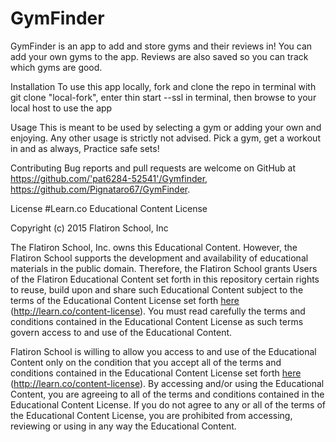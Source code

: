 # GymFinder

GymFinder is an app to add and store gyms and their reviews in! You can add your own gyms to the app. 
Reviews are also saved so you can track which gyms are good.

Installation
To use this app locally, fork and clone the repo in terminal with git clone "local-fork", enter thin start --ssl in terminal, then browse to your local host to use the app

Usage
This is meant to be used by selecting a gym or adding your own and enjoying. Any other usage is strictly not advised. Pick a gym, get a workout in and as always, Practice safe sets!

Contributing
Bug reports and pull requests are welcome on GitHub at https://github.com/'pat6284-52541'/Gymfinder, https://github.com/Pignataro67/GymFinder.

License
#Learn.co Educational Content License

Copyright (c) 2015 Flatiron School, Inc

The Flatiron School, Inc. owns this Educational Content. However, the Flatiron School supports the development and availability of educational materials in the public domain. Therefore, the Flatiron School grants Users of the Flatiron Educational Content set forth in this repository certain rights to reuse, build upon and share such Educational Content subject to the terms of the Educational Content License set forth [here](http://learn.co/content-license) (http://learn.co/content-license). You must read carefully the terms and conditions contained in the Educational Content License as such terms govern access to and use of the Educational Content.

Flatiron School is willing to allow you access to and use of the Educational Content only on the condition that you accept all of the terms and conditions contained in the Educational Content License set forth [here](http://learn.co/content-license) (http://learn.co/content-license).  By accessing and/or using the Educational Content, you are agreeing to all of the terms and conditions contained in the Educational Content License.  If you do not agree to any or all of the terms of the Educational Content License, you are prohibited from accessing, reviewing or using in any way the Educational Content.